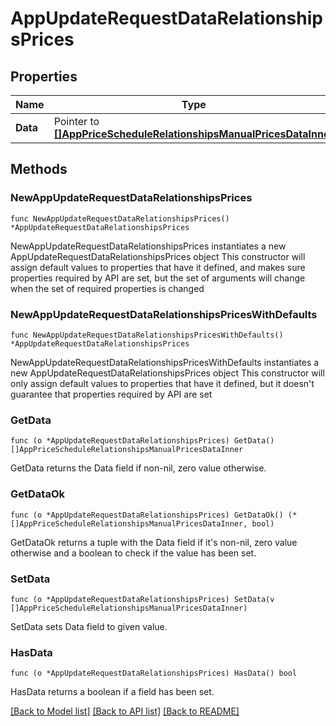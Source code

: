 # AppUpdateRequestDataRelationshipsPrices

## Properties

Name | Type | Description | Notes
------------ | ------------- | ------------- | -------------
**Data** | Pointer to [**[]AppPriceScheduleRelationshipsManualPricesDataInner**](AppPriceScheduleRelationshipsManualPricesDataInner.md) |  | [optional] 

## Methods

### NewAppUpdateRequestDataRelationshipsPrices

`func NewAppUpdateRequestDataRelationshipsPrices() *AppUpdateRequestDataRelationshipsPrices`

NewAppUpdateRequestDataRelationshipsPrices instantiates a new AppUpdateRequestDataRelationshipsPrices object
This constructor will assign default values to properties that have it defined,
and makes sure properties required by API are set, but the set of arguments
will change when the set of required properties is changed

### NewAppUpdateRequestDataRelationshipsPricesWithDefaults

`func NewAppUpdateRequestDataRelationshipsPricesWithDefaults() *AppUpdateRequestDataRelationshipsPrices`

NewAppUpdateRequestDataRelationshipsPricesWithDefaults instantiates a new AppUpdateRequestDataRelationshipsPrices object
This constructor will only assign default values to properties that have it defined,
but it doesn't guarantee that properties required by API are set

### GetData

`func (o *AppUpdateRequestDataRelationshipsPrices) GetData() []AppPriceScheduleRelationshipsManualPricesDataInner`

GetData returns the Data field if non-nil, zero value otherwise.

### GetDataOk

`func (o *AppUpdateRequestDataRelationshipsPrices) GetDataOk() (*[]AppPriceScheduleRelationshipsManualPricesDataInner, bool)`

GetDataOk returns a tuple with the Data field if it's non-nil, zero value otherwise
and a boolean to check if the value has been set.

### SetData

`func (o *AppUpdateRequestDataRelationshipsPrices) SetData(v []AppPriceScheduleRelationshipsManualPricesDataInner)`

SetData sets Data field to given value.

### HasData

`func (o *AppUpdateRequestDataRelationshipsPrices) HasData() bool`

HasData returns a boolean if a field has been set.


[[Back to Model list]](../README.md#documentation-for-models) [[Back to API list]](../README.md#documentation-for-api-endpoints) [[Back to README]](../README.md)


